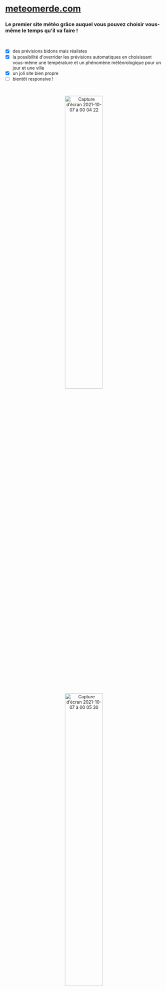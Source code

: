 # [meteomerde.com](www.meteomerde.com)
### Le premier site météo grâce auquel vous pouvez choisir vous-même le temps qu'il va faire !  

</br>

- [x] des prévisions bidons mais réalistes
- [x] la possibilité d'overrider les prévisions automatiques en choisissant vous-même une température et un phénomène météorologique pour un jour et une ville
- [x] un joli site bien propre
- [ ] bientôt responsive !  

</br>

<p align="center" width="100%">
  <img width="49%" alt="Capture d’écran 2021-10-07 à 00 04 22" src="https://user-images.githubusercontent.com/22052507/136291952-570fe3df-e524-4880-92c3-2b9f9d55de45.png">
  <img width="49%" alt="Capture d’écran 2021-10-07 à 00 05 30" src="https://user-images.githubusercontent.com/22052507/136290210-5099d680-460d-4890-a075-65e1337b7ab4.png" style="display: block; margin: 0 auto">
</p>

